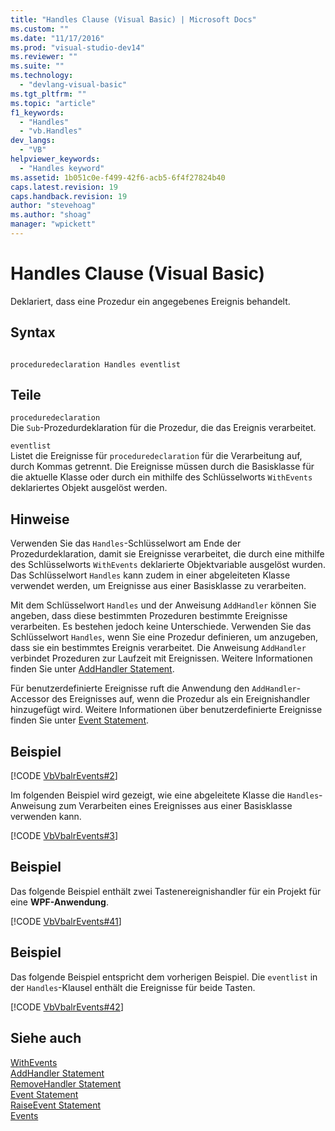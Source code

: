 ```yaml
---
title: "Handles Clause (Visual Basic) | Microsoft Docs"
ms.custom: ""
ms.date: "11/17/2016"
ms.prod: "visual-studio-dev14"
ms.reviewer: ""
ms.suite: ""
ms.technology: 
  - "devlang-visual-basic"
ms.tgt_pltfrm: ""
ms.topic: "article"
f1_keywords: 
  - "Handles"
  - "vb.Handles"
dev_langs: 
  - "VB"
helpviewer_keywords: 
  - "Handles keyword"
ms.assetid: 1b051c0e-f499-42f6-acb5-6f4f27824b40
caps.latest.revision: 19
caps.handback.revision: 19
author: "stevehoag"
ms.author: "shoag"
manager: "wpickett"
---
```

# Handles Clause (Visual Basic)
Deklariert, dass eine Prozedur ein angegebenes Ereignis behandelt.  
  
## Syntax  
  
```  
  
proceduredeclaration Handles eventlist  
```  
  
## Teile  
 `proceduredeclaration`  
 Die `Sub`\-Prozedurdeklaration für die Prozedur, die das Ereignis verarbeitet.  
  
 `eventlist`  
 Listet die Ereignisse für `proceduredeclaration` für die Verarbeitung auf, durch Kommas getrennt.  Die Ereignisse müssen durch die Basisklasse für die aktuelle Klasse oder durch ein mithilfe des Schlüsselworts `WithEvents` deklariertes Objekt ausgelöst werden.  
  
## Hinweise  
 Verwenden Sie das `Handles`\-Schlüsselwort am Ende der Prozedurdeklaration, damit sie Ereignisse verarbeitet, die durch eine mithilfe des Schlüsselworts `WithEvents` deklarierte Objektvariable ausgelöst wurden.  Das Schlüsselwort `Handles` kann zudem in einer abgeleiteten Klasse verwendet werden, um Ereignisse aus einer Basisklasse zu verarbeiten.  
  
 Mit dem Schlüsselwort `Handles` und der Anweisung `AddHandler` können Sie angeben, dass diese bestimmten Prozeduren bestimmte Ereignisse verarbeiten. Es bestehen jedoch keine Unterschiede.  Verwenden Sie das Schlüsselwort `Handles`, wenn Sie eine Prozedur definieren, um anzugeben, dass sie ein bestimmtes Ereignis verarbeitet.   Die Anweisung `AddHandler` verbindet Prozeduren zur Laufzeit mit Ereignissen.  Weitere Informationen finden Sie unter [AddHandler Statement](../../../visual-basic/language-reference/statements/addhandler-statement.md).  
  
 Für benutzerdefinierte Ereignisse ruft die Anwendung den `AddHandler`\-Accessor des Ereignisses auf, wenn die Prozedur als ein Ereignishandler hinzugefügt wird.  Weitere Informationen über benutzerdefinierte Ereignisse finden Sie unter [Event Statement](../../../visual-basic/language-reference/statements/event-statement.md).  
  
## Beispiel  
 [!CODE [VbVbalrEvents#2](../CodeSnippet/VS_Snippets_VBCSharp/VbVbalrEvents#2)]  
  
 Im folgenden Beispiel wird gezeigt, wie eine abgeleitete Klasse die `Handles`\-Anweisung zum Verarbeiten eines Ereignisses aus einer Basisklasse verwenden kann.  
  
 [!CODE [VbVbalrEvents#3](../CodeSnippet/VS_Snippets_VBCSharp/VbVbalrEvents#3)]  
  
## Beispiel  
 Das folgende Beispiel enthält zwei Tastenereignishandler für ein Projekt für eine **WPF\-Anwendung**.  
  
 [!CODE [VbVbalrEvents#41](../CodeSnippet/VS_Snippets_VBCSharp/VbVbalrEvents#41)]  
  
## Beispiel  
 Das folgende Beispiel entspricht dem vorherigen Beispiel.  Die `eventlist` in der `Handles`\-Klausel enthält die Ereignisse für beide Tasten.  
  
 [!CODE [VbVbalrEvents#42](../CodeSnippet/VS_Snippets_VBCSharp/VbVbalrEvents#42)]  
  
## Siehe auch  
 [WithEvents](../../../visual-basic/language-reference/modifiers/withevents.md)   
 [AddHandler Statement](../../../visual-basic/language-reference/statements/addhandler-statement.md)   
 [RemoveHandler Statement](../../../visual-basic/language-reference/statements/removehandler-statement.md)   
 [Event Statement](../../../visual-basic/language-reference/statements/event-statement.md)   
 [RaiseEvent Statement](../../../visual-basic/language-reference/statements/raiseevent-statement.md)   
 [Events](../../../visual-basic/programming-guide/language-features/events/events.md)